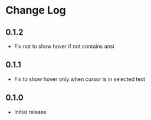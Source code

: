 # Change Log

## 0.1.2

- Fix not to show hover if not contains ansi

## 0.1.1

- Fix to show hover only when cursor is in selected text

## 0.1.0

- Initial release
